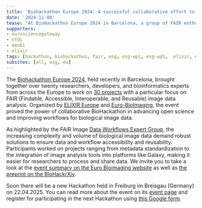 ```yaml
---
title: 'Biohackathon Europe 2024: A successful collaborative effort to develop workflows for FAIR Image Analysis using Galaxy'
date: '2024-11-08'
tease: "At BioHackathon Europe 2024 in Barcelona, a group of FAIR enthusiasts work on development of image analysis workflows using the Galaxy."
supporters:
- eurosciencegateway
- nfdi
- denbi
- elixir
tags: [hackathon, biohackathon, fair, esg, esg-wp1, esg-wp5,  elixir, eurobioimaging, bioimaging, workflow]
subsites: [all, esg, eu]
---
```

The [Biohackathon Europe 2024](https://biohackathon-europe.org/projects/), held recently in Barcelona, brought together over twenty researchers, developers, and bioinformatics experts from across the Europe to work on [30 projects](https://github.com/elixir-europe/biohackathon-projects-2024) with a particular focus on FAIR (Findable, Accessible, Interoperable, and Reusable) image data analysis. Organized by [ELIXIR Europe](https://elixir-europe.org/) and [Euro-BioImaging](https://www.eurobioimaging.eu/), the event proved the power of collaborative BioHackathon in advancing open science and improving workflows for biological image data.

As highlighted by the FAIR Image [Data Workflows Expert Group](https://www.eurobioimaging.eu/expert-groups/), the increasing complexity and volume of biological image data demand robust solutions to ensure data and workflow accessibility and reusability. Participants worked on projects ranging from metadata standardization to the integration of image analysis tools into platforms like Galaxy, making it easier for researchers to process and share data. We invite you to take a look at the [event summary on the Euro Bioimaging website](https://www.eurobioimaging.eu/news/fair-image-analysis-insights-from-biohackathon-europe-2024/) as well as [the preprint on the BioHackrXiv](https://doi.org/10.37044/osf.io/hbw6m_v1).

Soon there will be a new Hackathon held in Freiburg im Breisgau (Germany) on 22.04.2025. You can read more about the event on its [event page](https://galaxyproject.org/events/2025-04-22-galaxy-imaging-hackathon/) and register for participating in the next Hackathon using [this Google form](https://docs.google.com/forms/d/e/1FAIpQLScukEOsyIXpGDyoIQoALYpbVemqsNllRuXmzF_71zfaeOgz-A/viewform).
